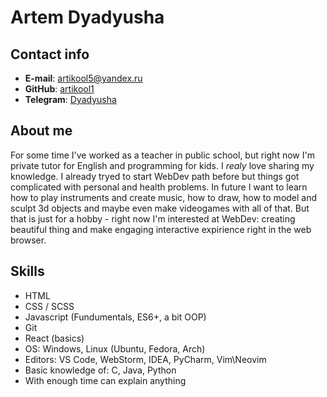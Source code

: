 # Artem Dyadyusha

## Contact info

* **E-mail**: artikool5@yandex.ru
* **GitHub**: [artikool1](https://github.com/artikool1)
* **Telegram**: [Dyadyusha](https://t.me/Dyadyusha_A)

## About me

For some time I've worked as a teacher in public school, but right now I'm private tutor for English and programming for kids. I _realy_ love sharing my knowledge. I already tryed to start WebDev path before but things got complicated with personal and health problems. In future I want to learn how to play instruments and create music, how to draw, how to model and sculpt 3d objects and maybe even make videogames with all of that. But that is just for a hobby - right now I'm interested at WebDev: creating beautiful thing and make engaging interactive expirience right in the web browser.

## Skills

- HTML
- CSS / SCSS
- Javascript (Fundumentals, ES6+, a bit OOP)
- Git
- React (basics)
- OS: Windows, Linux (Ubuntu, Fedora, Arch)
- Editors: VS Code, WebStorm, IDEA, PyCharm, Vim\Neovim
- Basic knowledge of: C, Java, Python
- With enough time can explain anything

